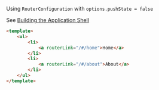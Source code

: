 Using `RouterConfiguration` with `options.pushState = false`

See [Building the Application Shell](http://aurelia.io/docs/tutorials/creating-a-contact-manager#building-the-application-shell)

```html
<template>
	<ul>
		<li>
			<a routerLink="/#/home">Home</a>
		</li>
		<li>
			<a routerLink="/#/about">About</a>
		</li>
	</ul>
</template>
```
